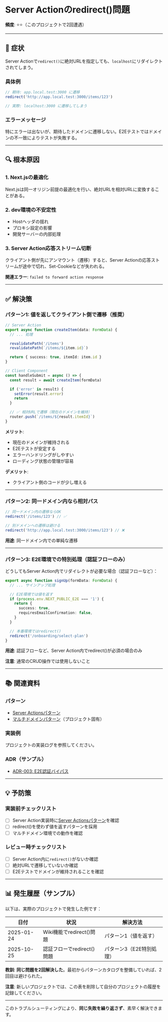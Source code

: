 # Server Actionのredirect()問題

**頻度**: ⭐⭐（このプロジェクトで2回遭遇）

---

## 🐛 症状

Server Actionで`redirect()`に絶対URLを指定しても、`localhost`にリダイレクトされてしまう。

### 具体例

```typescript
// 期待: app.local.test:3000 に遷移
redirect('http://app.local.test:3000/items/123')

// 実際: localhost:3000 に遷移してしまう
```

### エラーメッセージ

特にエラーは出ないが、期待したドメインに遷移しない。E2Eテストではドメインの不一致によりテストが失敗する。

---

## 🔍 根本原因

### 1. Next.jsの最適化

Next.jsは同一オリジン前提の最適化を行い、絶対URLを相対URLに変換することがある。

### 2. dev環境の不安定性

- Hostヘッダの揺れ
- プロキシ設定の影響
- 開発サーバーの内部処理

### 3. Server Action応答ストリーム切断

クライアント側が先にアンマウント（遷移）すると、Server Actionの応答ストリームが途中で切れ、Set-Cookieなどが失われる。

**関連エラー**: `failed to forward action response`

---

## ✅ 解決策

### パターン1: 値を返してクライアント側で遷移（推奨）

```typescript
// Server Action
export async function createItem(data: FormData) {
  // ... 処理

  revalidatePath('/items')
  revalidatePath(`/items/${item.id}`)

  return { success: true, itemId: item.id }
}

// Client Component
const handleSubmit = async () => {
  const result = await createItem(formData)

  if ('error' in result) {
    setError(result.error)
    return
  }

  // ✅ 相対URLで遷移（現在のドメインを維持）
  router.push(`/items/${result.itemId}`)
}
```

**メリット**:
- 現在のドメインが維持される
- E2Eテストが安定する
- エラーハンドリングがしやすい
- ローディング状態の管理が容易

**デメリット**:
- クライアント側のコードが少し増える

---

### パターン2: 同一ドメイン内なら相対パス

```typescript
// 同一ドメイン内の遷移ならOK
redirect('/items/123') // ✅

// 別ドメインへの遷移は避ける
redirect('http://app.local.test:3000/items/123') // ❌
```

**用途**: 同一ドメイン内での単純な遷移

---

### パターン3: E2E環境での特別処理（認証フローのみ）

どうしてもServer Action内でリダイレクトが必要な場合（認証フローなど）：

```typescript
export async function signUp(formData: FormData) {
  // ... サインアップ処理

  // E2E環境では値を返す
  if (process.env.NEXT_PUBLIC_E2E === '1') {
    return {
      success: true,
      requiresEmailConfirmation: false,
    }
  }

  // 本番環境ではredirect()
  redirect('/onboarding/select-plan')
}
```

**用途**: 認証フローなど、Server Action内でredirect()が必須の場合のみ

**注意**: 通常のCRUD操作では使用しないこと

---

## 📚 関連資料

### パターン
- [Server Actionsパターン](../patterns/server-actions.md#1-server-actionではredirectを使わないマルチドメイン環境)
- [マルチドメインパターン](../patterns/multi-domain.md#server-actionでの遷移)（プロジェクト固有）

### 実装例
プロジェクトの実装ログを参照してください。

### ADR（サンプル）
- [ADR-003: E2E認証バイパス](../decisions/003-e2e-auth-bypass.md)

---

## 💡 予防策

### 実装前チェックリスト

- [ ] Server Action実装時に[Server Actionsパターン](../patterns/server-actions.md)を確認
- [ ] redirect()を使わず値を返すパターンを採用
- [ ] マルチドメイン環境での動作を確認

### レビュー時チェックリスト

- [ ] Server Action内に`redirect()`がないか確認
- [ ] 絶対URLで遷移していないか確認
- [ ] E2Eテストでドメインが維持されることを確認

---

## 📊 発生履歴（サンプル）

以下は、実際のプロジェクトで発生した例です：

| 日付 | 状況 | 解決方法 |
|------|------|---------|
| 2025-01-24 | Wiki機能でredirect()問題 | パターン1（値を返す） |
| 2025-10-25 | 認証フローでredirect()問題 | パターン3（E2E特別処理） |

**教訓**: **同じ問題を2回解決した**。最初からパターンカタログを整備していれば、2回目は避けられた。

**注意**: 新しいプロジェクトでは、この表を削除して自分のプロジェクトの履歴を記録してください。

---

このトラブルシューティングにより、**同じ失敗を繰り返さず**、素早く解決できます。
